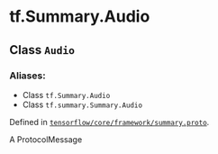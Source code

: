 <div itemscope itemtype="http://developers.google.com/ReferenceObject">
<meta itemprop="name" content="tf.Summary.Audio" />
</div>

# tf.Summary.Audio

## Class `Audio`



### Aliases:

* Class `tf.Summary.Audio`
* Class `tf.summary.Summary.Audio`



Defined in [`tensorflow/core/framework/summary.proto`](https://www.tensorflow.org/code/tensorflow/core/framework/summary.proto).

A ProtocolMessage

